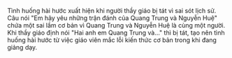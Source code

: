 Tình huống hài hước xuất hiện khi người thầy giáo bị tát vì sai sót lịch sử. Câu nói "Em hãy yêu những trận đánh của Quang Trung và Nguyễn Huệ" chứa một sai lầm cơ bản vì Quang Trung và Nguyễn Huệ là cùng một người. Khi thầy giáo định nói "Hai anh em Quang Trung và..." thì bị tát, tạo nên tình huống hài hước từ việc giáo viên mắc lỗi kiến thức cơ bản trong khi đang giảng dạy.
